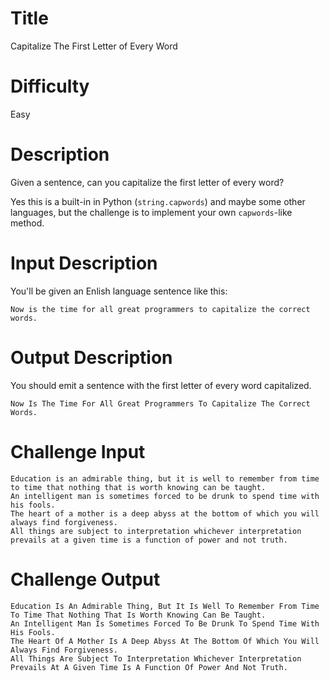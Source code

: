 # Title

Capitalize The First Letter of Every Word

# Difficulty

Easy

# Description

Given a sentence, can you capitalize the first letter of every word? 

Yes this is a built-in in Python (`string.capwords`) and maybe some other languages, but the challenge is to implement your own `capwords`-like method. 

# Input Description

You'll be given an Enlish language sentence like this:

    Now is the time for all great programmers to capitalize the correct words.

# Output Description

You should emit a sentence with the first letter of every word capitalized. 

    Now Is The Time For All Great Programmers To Capitalize The Correct Words.
    
# Challenge Input

    Education is an admirable thing, but it is well to remember from time to time that nothing that is worth knowing can be taught.
    An intelligent man is sometimes forced to be drunk to spend time with his fools.
    The heart of a mother is a deep abyss at the bottom of which you will always find forgiveness.
    All things are subject to interpretation whichever interpretation prevails at a given time is a function of power and not truth.

# Challenge Output

    Education Is An Admirable Thing, But It Is Well To Remember From Time To Time That Nothing That Is Worth Knowing Can Be Taught.
    An Intelligent Man Is Sometimes Forced To Be Drunk To Spend Time With His Fools.
    The Heart Of A Mother Is A Deep Abyss At The Bottom Of Which You Will Always Find Forgiveness.
    All Things Are Subject To Interpretation Whichever Interpretation Prevails At A Given Time Is A Function Of Power And Not Truth.
